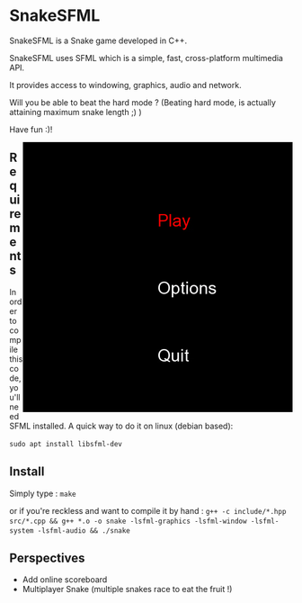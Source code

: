 # SnakeSFML

SnakeSFML is a Snake game developed in C++. 

SnakeSFML uses SFML which is a simple, fast, cross-platform multimedia API.

It provides access to windowing, graphics, audio and network.

Will you be able to beat the hard mode ? (Beating hard mode, is actually attaining maximum snake length ;) ) 

Have fun :)! 

<img align="right" src="resources/play.gif">

## Requirements
In order to compile this code, you'll need SFML installed. A quick way to do it on linux (debian based): 

  ```sudo apt install libsfml-dev```
  
## Install

Simply type : 
``` make ```

or if you're reckless and want to compile it by hand :
```g++ -c include/*.hpp src/*.cpp && g++ *.o -o snake -lsfml-graphics -lsfml-window -lsfml-system -lsfml-audio && ./snake ```


## Perspectives

* Add online scoreboard
* Multiplayer Snake (multiple snakes race to eat the fruit !) 
